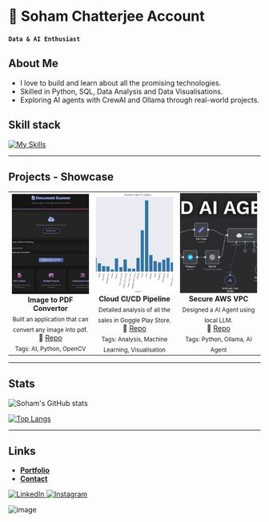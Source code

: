 <!--
Credits and references used in this README:

1) Layout ideas and section inspiration:
   https://github.com/abhisheknaiidu/awesome-github-profile-readme?tab=readme-ov-file#descriptive-

2) Skill icons (SVG badges):
   https://github.com/tandpfun/skill-icons?tab=readme-ov-file#icons-list

3) GitHub stats card:
   https://github.com/anuraghazra/github-readme-stats
-->

# 🐐 Soham Chatterjee Account
**`Data & AI Enthusiast`** 

## About Me
- I love to build and learn about all the promising technologies.
- Skilled in Python, SQL, Data Analysis and Data Visualisations.
- Exploring AI agents with CrewAI and Ollama through real-world projects.

## Skill stack
<!-- Skill icons provided by skill-icons. Full icon list and names:
     https://github.com/tandpfun/skill-icons?tab=readme-ov-file#icons-list -->
[![My Skills](https://skillicons.dev/icons?i=pycharm,replit,github,mysql,python,flask,opencv,sklearn,html,css,figma&theme=light)](https://skillicons.dev)



---

## Projects - Showcase

<table>
  <tr>
    <td align="center" width="33%">
      <a href="https://github.com/VibeCipher/Image2Pdf_Scanner.git">
        <img src="1746717550341.jpg"
             alt="Pdf Project"
             style="width:100%; height:200px; object-fit:cover;"/>
      </a>
      <br/>
      <b>Image to PDF Convertor</b><br/>
      <sub>Built an application that can convert any image into pdf.</sub><br/>
      🔗 <a href="https://github.com/VibeCipher/Image2Pdf_Scanner.git">Repo</a>
      <br/>
      <sub>Tags: AI, Python, OpenCV</sub>
    </td>
    <td align="center" width="33%">
      <a href="https://github.com/VibeCipher/Google_Play_Store_Analysis.git">
        <img src="423507587-bb4de371-9bd8-4b7a-ad14-b5cd4190ec18.jpg"
             alt="Play Store Analysis"
             style="width:100%; height:200px; object-fit:cover;"/>
      </a>
      <br/>
      <b>Cloud CI/CD Pipeline</b><br/>
      <sub>Detailed analysis of all the sales in Goggle Play Store.</sub><br/>
      🔗 <a href="https://github.com/VibeCipher/Google_Play_Store_Analysis.git">Repo</a>
      <br/>
      <sub>Tags: Analysis, Machine Learning, Visualisation</sub>
    </td>
    <td align="center" width="33%">
      <a href="https://github.com/VibeCipher/Local_AIAgent_Restaurant.git">
        <img src="maxresdefault.jpg"
             alt="AI Agent"
             style="width:100%; height:200px; object-fit:cover;"/>
      </a>
      <br/>
      <b>Secure AWS VPC</b><br/>
      <sub>Designed a AI Agent using local LLM.</sub><br/>
      🔗 <a href="https://github.com/VibeCipher/Local_AIAgent_Restaurant.git">Repo</a>
      <br/>
      <sub>Tags: Python, Ollama, AI Agent</sub>
    </td>
  </tr>
</table>

---

## Stats
<!-- Stats card by anuraghazra/github-readme-stats
     Customization guide:
     - Hide private contributions: &count_private=true|false
     - Theme list: ?theme=gruvbox,radical,tokyonight,onedark,dracula etc.
     - Show icons: &show_icons=true
     Docs: https://github.com/anuraghazra/github-readme-stats -->
![Soham's GitHub stats](https://github-readme-stats.vercel.app/api?username=VibeCipher&show_icons=true&theme=dracula)


[![Top Langs](https://github-readme-stats.vercel.app/api/top-langs/?username=VibeCipher&layout=donut)](https://github.com/VibeCipher/github-readme-stats)

---

## Links
<!-- Section layout inspired by Awesome GitHub Profile README "Descriptive" patterns:
     https://github.com/abhisheknaiidu/awesome-github-profile-readme?tab=readme-ov-file#descriptive- -->
- [**Portfolio**](https://learn.nextwork.org/happy_maroon_jolly_red_currant/portfolio)
- [**Contact**](mailto:maximus@nextwork.org)

<a href="https://www.linkedin.com/in/maximus-soares/" target="blank">
  <img src="https://skillicons.dev/icons?i=linkedin" alt="LinkedIn" />
</a>
<a href="https://www.instagram.com/mmaximus.soares/" target="blank">
  <img src="https://skillicons.dev/icons?i=instagram" alt="Instagram" />
</a>

<!-- Optional: fun GIF. Consider replacing with contribution streak or removing for a tighter, more professional finish. -->
![image](https://media.giphy.com/media/v1.Y2lkPTc5MGI3NjExdXh2ZzdlYWZndHl2dWcyb2RveHlpYzhsand5YmRmaHRwdXhlcGZhZyZlcD12MV9naWZzX3RyZW5kaW5nJmN0PWc/l3q2wJsC23ikJg9xe/giphy.gif)

